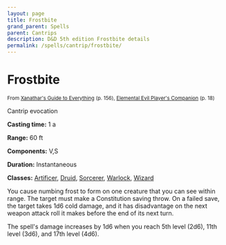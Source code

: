 ```yaml
---
layout: page
title: Frostbite
grand_parent: Spells
parent: Cantrips 
description: D&D 5th edition Frostbite details
permalink: /spells/cantrip/frostbite/
---
```


# Frostbite

<small>From <a target="_blank" href="https://dnd.wizards.com/products/tabletop-games/rpg-products/xanathars-guide-everything">Xanathar's Guide to Everything</a> (p. 156), <a target="_blank" href="https://dnd.wizards.com/products/tabletop-games/rpg-products/player%E2%80%99s-companion">Elemental Evil Player's Companion</a> (p. 18)</small>


Cantrip evocation

**Casting time:** 1 a

**Range:** 60 ft

**Components:** V,S 

**Duration:** Instantaneous

**Classes:** [Artificer](/classes/artificer/), [Druid](/classes/druid/), [Sorcerer](/classes/sorcerer/), [Warlock](/classes/warlock/), [Wizard](/classes/wizard/)

You cause numbing frost to form on one creature that you can see within range. The target must make a Constitution saving throw. On a failed save, the target takes 1d6 cold damage, and it has disadvantage on the next weapon attack roll it makes before the end of its next turn.

   The spell's damage increases by 1d6 when you reach 5th level (2d6), 11th level (3d6), and 17th level (4d6).